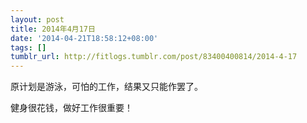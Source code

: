 ```yaml
---
layout: post
title: 2014年4月17日
date: '2014-04-21T18:58:12+08:00'
tags: []
tumblr_url: http://fitlogs.tumblr.com/post/83400400814/2014-4-17
---
```

原计划是游泳，可怕的工作，结果又只能作罢了。

健身很花钱，做好工作很重要！
